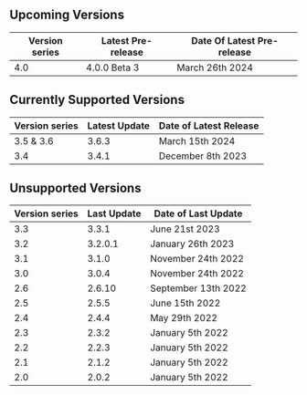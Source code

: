 ## Upcoming Versions

| Version series | Latest Pre-release | Date Of Latest Pre-release |
|-|-|-|
| 4.0 | 4.0.0 Beta 3 | March 26th 2024 |

## Currently Supported Versions

| Version series | Latest Update | Date of Latest Release |
|-|-|-|
| 3.5 & 3.6 | 3.6.3 | March 15th 2024 |
| 3.4 | 3.4.1 | December 8th 2023 |


## Unsupported Versions

| Version series | Last Update | Date of Last Update |
|-|-|-|
| 3.3 | 3.3.1 | June 21st 2023 |
| 3.2 | 3.2.0.1 | January 26th 2023 |
| 3.1 | 3.1.0 | November 24th 2022 |
| 3.0 | 3.0.4 | November 24th 2022 |
| 2.6 | 2.6.10 | September 13th 2022 |
| 2.5 | 2.5.5 | June 15th 2022 |
| 2.4 | 2.4.4 | May 29th 2022 | 
| 2.3 | 2.3.2 | January 5th 2022 |
| 2.2 | 2.2.3 | January 5th 2022 | 
| 2.1 | 2.1.2 | January 5th 2022 |
| 2.0 | 2.0.2 | January 5th 2022 |
